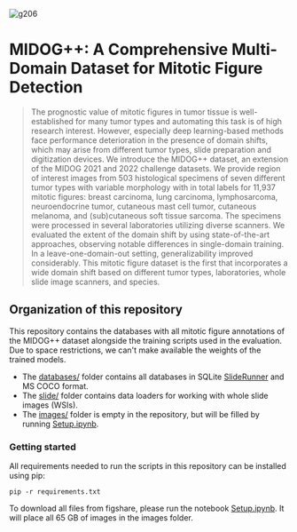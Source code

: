 ![g206](https://github.com/DeepMicroscopy/MIDOGpp/assets/10051592/934e8017-2c9d-4a2f-9314-885b1aa3a10b)

# MIDOG++: A Comprehensive Multi-Domain Dataset for Mitotic Figure Detection

> The prognostic value of mitotic figures in tumor tissue is well-established for many tumor types and automating this task is of high research interest. 
However, especially deep learning-based methods face performance deterioration in the presence of domain shifts, which may arise from different tumor types, slide preparation and digitization devices. 
We introduce the MIDOG++ dataset, an extension of the MIDOG 2021 and 2022 challenge datasets. We provide region of interest images from 503 histological specimens of seven different tumor types with variable morphology with in total labels for 11,937 mitotic figures: breast carcinoma, lung carcinoma, lymphosarcoma, neuroendocrine tumor, cutaneous mast cell tumor, cutaneous melanoma, and (sub)cutaneous soft tissue sarcoma. The specimens were processed in several laboratories utilizing diverse scanners. 
We evaluated the extent of the domain shift by using state-of-the-art approaches, observing notable differences in single-domain training. In a leave-one-domain-out setting, generalizability improved considerably.
This mitotic figure dataset is the first that incorporates a wide domain shift based on different tumor types, laboratories, whole slide image scanners, and species. 

## Organization of this repository

This repository contains the databases with all mitotic figure annotations of the MIDOG++ dataset alongside the training scripts used in the evaluation. Due to space restrictions, we can't make available the weights of the trained models.

- The [databases/](databases/) folder contains all databases in SQLite [SlideRunner](https://github.com/DeepPathology/SlideRunner) and MS COCO format. 
- The [slide/](slide/) folder contains data loaders for working with whole slide images (WSIs).
- The [images/](images/) folder is empty in the repository, but will be filled by running [Setup.ipynb](Setup.ipynb).

### Getting started

All requirements needed to run the scripts in this repository can be installed using pip:

```pip -r requirements.txt```

To download all files from figshare, please run the notebook [Setup.ipynb](Setup.ipynb). It will place all 65 GB of images in the images folder.
